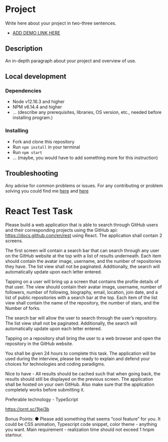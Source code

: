# Project

Write here about your project in two-three sentences.
- [ADD DEMO LINK HERE]()

## Description

An in-depth paragraph about your project and overview of use.

## Local development

### Dependencies
* Node v12.16.3 and higher
* NPM v6.14.4 and higher
* ... (describe any prerequisites, libraries, OS version, etc., needed before installing program.)


### Installing
* Fork and clone this repository
* Run `npm install` in your terminal
* Run `npm start`
* ... (maybe, you would have to add something more for this instruction)

## Troubleshooting

Any advise for common problems or issues.
For any contributing or problem solving you could find me [here]() and [here]()

# React Test Task

Please build a web application that is able to search through GitHub users and their corresponding projects using the GitHub api: https://docs.github.com/en/rest using React. The application shall contain 2 screens.

The first screen will contain a search bar that can search through any user on the GitHub website at the top with a list of results underneath.  Each item should contain the avatar image, username, and the number of repositories they have.  The list view shall not be paginated.  Additionally, the search will automatically update upon each letter entered.

Tapping on a user will bring up a screen that contains the profile details of that user.  The view should contain their avatar image, username, number of followers, number of following, biography, email, location, join date, and a list of public repositories with a search bar at the top. Each item of the list view shall contain the name of the repository, the number of stars, and the Number of forks.

The search bar will allow the user to search through the user’s repository. The list view shall not be paginated. Additionally, the search will automatically update upon each letter entered.

Tapping on a repository shall bring the user to a web browser and open the repository in the GitHub website.

You shall be given 24 hours to complete this task.
The application will be used during the interview, please be ready to explain and defend your choices for technologies and coding paradigms.

Nice to have - All results should be cached such that when going back, the results should still be displayed on the previous screen.
The application shall be hosted on your own GitHub.
Also make sure that the application completely works before submitting it.

Preferable technology - TypeScript

https://prnt.sc/1ljej3b

Bonus Points:
● Please add something that seems “cool feature” for you. It could be CSS animation, Typescript code snippet, color theme - anything you want. Main requirement - realization time should not exceed 1 hnpm startour.



